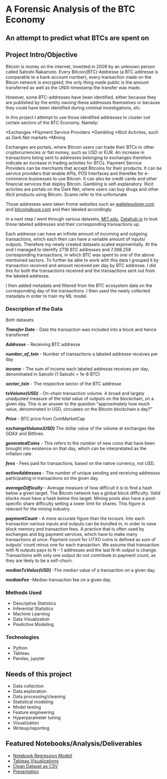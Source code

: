 # A Forensic Analysis of the BTC Economy 
## An attempt to predict what BTCs are spent on


## Project Intro/Objective
Bitcoin is money on the internet, invented in 2009 by an unknown person called Satoshi Nakamoto. 
Every Bitcoin(BTC)-Addresse (a BTC addresse is comparable to a bank account number), every transaction made on the Bitcon network is encrypted, the only thing made public is the amount transferred as well as the UNIX-timestamp the transfer was made. 

However, some BTC-addresses have been identified, either because they are published by the entity owning these addresses themselves or because they could have been identified during criminal investigations, etc. 

In this project I attempt to use those identified addresses to cluster out certain sectors of the BTC Economy. Namely:

*Exchanges
*Payment Service Providers
*Gambling
*Illicit Activties, such as Dark Net markets
*Mining

Exchanges are portals, where Bitcoin users can trade their BTCs to other cryptocurrencies or fiat money, such as USD or EUR. An increase in transactions being sent to addresses belonging to exchanges therefore indicate an increase in trading activties for BTCs.
Payment Service Providers can be merchants that accept Bitcoins for their products. It can be service providers that enable APIs, POS Interfaces and therelike for e-commerce businesses to use Bitcoin. It can also be credit cards and other financial services that deploy Bitcoin. 
Gambling is self-explanatory.
Illicit activties are portals on the Dark Net, where users can buy drugs and other illicit products using Bitcoin. 
Scams refer to the unfortunate 

Those addresses were taken frome websites such as [walletexplorer.com](www.walletexplorer.com) and [bitcoinabuse.com](https://bitcoinabuse.com) and then labeled accordingly. 

In a next step I went through various datasets, 
[MIT.edu](https://senseable2015-6.mit.edu/bitcoin/), 
[Datahub.io](https://datahub.io/cryptocurrency/bitcoin)
to look those labeled addresses and their corresponding transactions up. 

Each addresse can have an infinite amount of incoming and outgoing transactions, which each then can have a variable amount of inputs/ outputs. Therefore my 
newly created datasets scaled exponentially. At the end I managed to identify 2718 BTC addresses and 7.398.258  corresponding transactions, in which BTC was spent to one of the above mentioned sectors. To further be able to work with this data I grouped it by transaction received and amount received per day by BTC addresse. I did this for both the transactions received and the transactions sent out from the labeled addresse.

I then added metadata and filtered from the BTC ecosystem data on the corresponding day of the transactions. I then used the newly collected metadata in order to train my ML model.  

### Description of the Data

Both datasets 

***Transfer Date*** - Date the transaction was included into a block and hence transferred

***Addresse*** - Receiving BTC addresse

***number_of_txin*** - Number of transactions a labeled addresse receives per day

***income*** - The sum of income each labeled addresse receives per day, denominated in Satoshi (1 Satoshi = 1e-8 BTC)

***sector_txin*** - The respective sector of the BTC addresse

***txVolume(USD)*** - On-chain transaction volume. A broad and largely unadjusted measure of the total value of outputs on the blockchain, on a given day. This is an answer to the question “approximately how much value, denominated in USD, circulates on the Bitcoin blockchain a day?”

***Price*** - BTC price from CoinMarketCap

***exchangeVolume(USD)*** The dollar value of the volume at exchanges like GDAX and Bitfinex.

***generatedCoins*** - This refers to the number of new coins that have been brought into existence on that day, which can be interpretated as the inflation rate. 

***fees*** - Fees paid for transactions, based on the native currency, not USD. 

***activeAddresses*** -  The number of unique sending and receiving addresses participating in transactions on the given day.

***averageDifficulty*** - Average measure of how difficult it is to find a hash below a given target. The Bitcoin network has a global block difficulty. Valid blocks must have a hash below this target. Mining pools also have a pool-specific share difficulty setting a lower limit for shares. This figure is relevant for the mining industry. 

***paymentCount*** - A more accurate figure than the txcount. Into each transaction various inputs and outputs can be bundled in, in order to save block memory and transaction fees. A practice that is often used by exchanges and big payment services, which have to make many transactions at once. Payment count for UTXO coins is defined as sum of outputs’ count minus one for each transaction. We assume that transaction with N outputs pays to N – 1 addresses and the last N-th output is change. Transactions with only one output do not contribute to payment count, as they are likely to be a self-churn. 

***medianTxValue(USD)***  -The median value of a transaction on a given day.

***medianFee*** -Median transaction fee on a given day. 



### Methods Used
* Descriptive Statistics
* Inferential Statistics
* Machine Learning
* Data Visualization
* Predictive Modeling

### Technologies
* Python
* Tableau
* Pandas, jupyter

## Needs of this project
- Data collection
- Data exploration
- Data processing/cleaning
- Statistical modeling
- Model testing
- Feature engineering
- Hyperparameter tuning
- Visualization
- Writeup/reporting

## Featured Notebooks/Analysis/Deliverables
* [Notebook Regression Modell](https://github.com/Lizzl/Predicting-BTC-spendings/blob/main/A%20Forensic%20Analysis%20of%20the%20BTC%20Economy.ipynb)
* [Tableau Visualizations](https://public.tableau.com/profile/alice.kohn#!/vizhome/The_BTC_Economy/BTCEconomyin2018?publish=yes)
* [Clean Dataset as CSV](https://github.com/Lizzl/Predicting-BTC-spendings/blob/main/BTC_Spending_Analsis.csv)
* [Presentation](https://github.com/Lizzl/Predicting-BTC-spendings/blob/main/Presentation.pdf)
